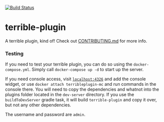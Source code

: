 [![Build Status](https://ci.jaims.dev/job/terrible-plugin/badge/icon)](https://ci.jaims.dev/job/terrible-plugin/)
# terrible-plugin
A terrible plugin, kind of! Check out [CONTRIBUTING.md](./CONTRIBUTING.md) for more info.

### Testing
If you need to test your terrible plugin, you can do so using the `docker-compose.yml`. Simply call `docker-compose up -d` to start up the server.

If you need console access, visit [`localhost:4326`](http://localhost:4326) and add the console widget, or use `docker attach terribleplugin-mc` and run commands in the console there. You will need to copy the dependencies and whatnot into the plugins folder located in the `dev-server` directory. If you use the `buildToDevServer` gradle task, it will build `terrible-plugin` and copy it over, but not any other dependencies.

The username and password are `admin`.

